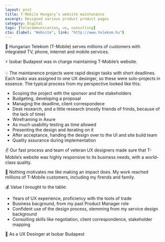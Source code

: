 ```yaml
---
layout: post
title: T-Mobile Hungary’s website maintenance
excerpt: Designed various product product pages
category: Digital
tags: [telecommunication, ux, consulting]
cta: {label: "Website", link: "http://www.telekom.hu"}
---
```


🏢 Hungarian Telekom (T-Mobile) serves millions of customers with integrated TV, phone, internet and mobile services. 

⚡ Isobar Budapest was in charge maintaining T-Mobile’s website.  

💡 The maintanence projects were rapid design tasks with short deadlines. Each tasks was assigned to one UX desinger, so these were solo-projects in essence. The typical process from my perspective looked like this:

- Scoping the project with the sponsor and the stakeholders
- Budgeting, developing a proposal
- Managing the deadline, client correspondece
- Desk research, and a little research (mostly friends of frinds, because of the lack of time)
- Wireframing in Axure
- As much usability testing as time allowed
- Presenting the design and iterating on it
- After acceptance, handing the design over to the UI and site build team
- Quality assurance during implementation 

✌️ Our fast process and team of veteran UX designers made sure that T-Mobile’s website was highly responsive to its business needs, with a world-class quality. 

💙 Nothing motivates me like making an impact does. My work reached millions of T-Mobile customers, including my firends and family. 

💰 Value I brought to the table:

- Years of UX experience, proficiency with the tools of trade
- Business bacground, from my past Product Manager role
- Confident use of the design process, stemming from my service design background
- Consulting skills like negotiation, client correspondence, stakeholder mapping 

👥 As a UX Desinger at Isobar Budapest